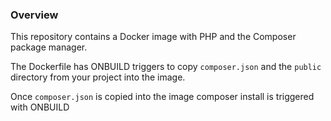 ### Overview
This repository contains a Docker image with PHP and the Composer package manager.

The Dockerfile has ONBUILD triggers to copy `composer.json` and the `public` directory from your project into the image.

Once `composer.json` is copied into the image composer install is triggered with ONBUILD